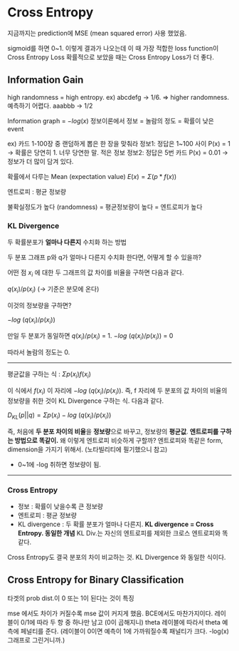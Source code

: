# Cross Entropy

지금까지는 prediction에 MSE (mean squared error) 사용 했었음.

sigmoid를 하면 0~1. 이렇게 결과가 나오는데
이 때 가장 적합한 loss function이 Cross Entropy Loss
확률적으로 보았을 때는 Cross Entropy Loss가 더 좋다.

## Information Gain

 high randomness = high entropy.
 ex) abcdefg -> 1/6. ⇒ higher randomness. 예측하기 어렵다.
	 aaabbb -> 1/2 


Information graph = $-log(x)$
정보이론에서 
정보 = 놀람의 정도 = 확률이 낮은 event
 
ex) 카드 1-100장 중 랜덤하게 뽑은 한 장을 맞춰라
정보1: 정답은 1~100 사이
P(x) = 1 -> 확률은 당연히 1. 너무 당연한 말. 적은 정보
정보2: 정답은 5번 카드
P(x) = 0.01 -> 정보가 더 많이 담겨 있다.

확률에서 다루는 Mean (expectation value)
$E(x) = \Sigma (p * f(x))$

엔트로피 : 평균 정보량

불확실정도가 높다 (randomness)
= 평균정보량이 높다
= 엔트로피가 높다

### KL Divergence
두 확률분포가 **얼마나 다른지** 수치화 하는 방법

두 분포 그래프 p와 q가 얼마나 다른지 수치화 한다면, 어떻게 할 수 있을까?

어떤 점 $x_i$ 에 대한 두 그래프의 값 차이를 비율을 구하면 다음과 같다. 

$q(x_i) / p(x_i)$ 
(-> 기준은 분모에 온다)

이것의 정보량을 구하면?

$-log$  ($q(x_i) / p(x_i)$)

만일 두 분포가 동일하면 $q(x_i) / p(x_i)$ = 1.
$-log$  ($q(x_i) / p(x_i)$) = 0

따라서 놀람의 정도는 0. 

---
평균값을 구하는 식 : $\Sigma p(x_i) f(x_i)$

이 식에서 $f(x_i)$ 이 자리에  $-log$  ($q(x_i) / p(x_i)$).
즉, f 자리에 두 분포의 값 차이의 비율의 정보량을 취한 것이 KL Divergence 구하는 식. 다음과 같다.

$D_{KL} (p||q) = \Sigma p(x_i) -log$  ($q(x_i) / p(x_i)$)

즉, 처음에 **두 분포 차이의 비율**을 **정보량**으로 바꾸고,  정보량의 **평균값**.
 **엔트로피를 구하는 방법으로 똑같이.**
왜 이렇게 엔트로피 비슷하게 구할까? 엔트로피와 똑같은 form, dimension을 가지기 위해서. (노타빌리티에 필기했으니 참고)

* 0~1에 -log 취하면 정보량이 됨.
---
### Cross Entropy
* 정보 : 확률이 낮을수록 큰 정보량
* 엔트로피 : 평균 정보량
* KL divergence : 두 확률 분포가 얼마나 다른지.
**KL divergence = Cross Entropy. 동일한 개념**
KL Div.는 자신의 엔트로피를 제외한 크로스 엔트로피와 똑같다.

Cross Entropy도 결국 분포의 차이 비교하는 것.
KL Divergence  와 동일한 식이다.

## Cross Entropy for Binary Classification

타겟의 prob dist.이 0 또는 1이 된다는 것이 특징

mse 에서도 차이가 커질수록 mse 값이 커지게 했음.
BCE에서도 마찬가지이다.
레이블이 0/1에 따라 두 항 중 하나만 남고 (0이 곱해지니)
theta 레이블에 따라서 theta 예측에 페널티를 준다.
(레이블이 0이면 예측이 1에 가까워질수록 패널티가 크다. -log(x) 그래프로 그린거니까.)
